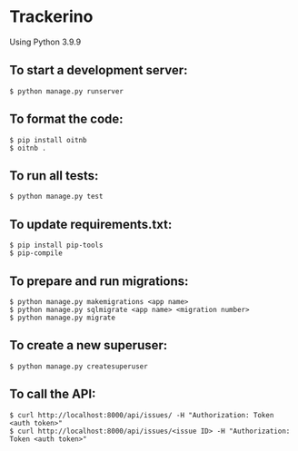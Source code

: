 # Trackerino

Using Python 3.9.9

## To start a development server:
```
$ python manage.py runserver
```

## To format the code:
```
$ pip install oitnb
$ oitnb .
```

## To run all tests:
```
$ python manage.py test
```

## To update requirements.txt:
```
$ pip install pip-tools
$ pip-compile
```

## To prepare and run migrations: 
```
$ python manage.py makemigrations <app name>
$ python manage.py sqlmigrate <app name> <migration number>
$ python manage.py migrate
```

## To create a new superuser:
```
$ python manage.py createsuperuser
```

## To call the API:
```
$ curl http://localhost:8000/api/issues/ -H "Authorization: Token <auth token>"
$ curl http://localhost:8000/api/issues/<issue ID> -H "Authorization: Token <auth token>"
```
